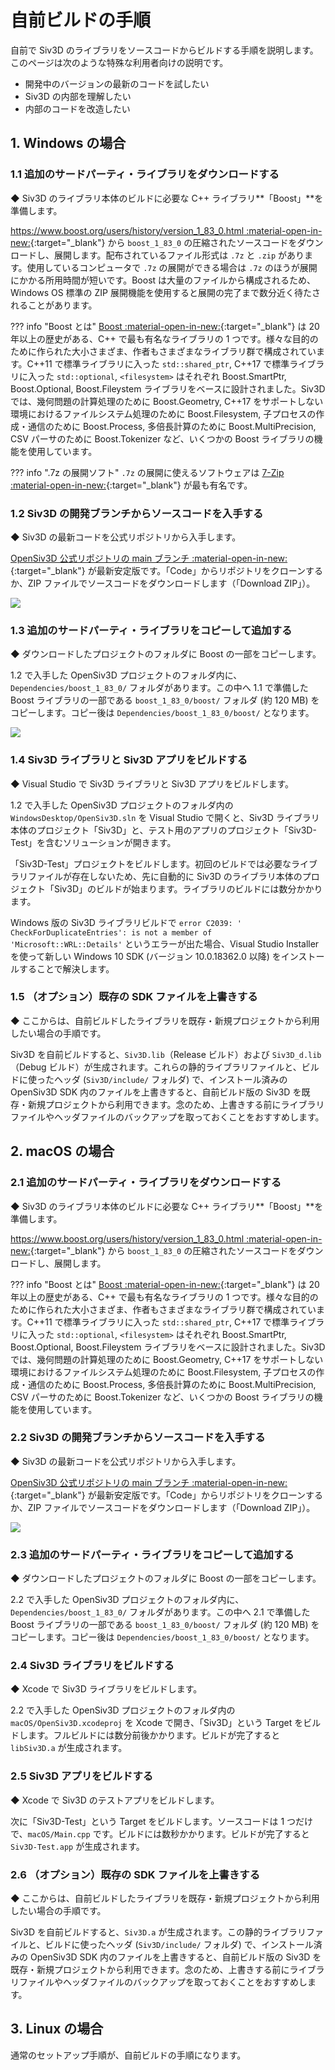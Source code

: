 # 自前ビルドの手順
自前で Siv3D のライブラリをソースコードからビルドする手順を説明します。このページは次のような特殊な利用者向けの説明です。

- 開発中のバージョンの最新のコードを試したい
- Siv3D の内部を理解したい
- 内部のコードを改造したい

## 1. Windows の場合
### 1.1 追加のサードパーティ・ライブラリをダウンロードする
◆ Siv3D のライブラリ本体のビルドに必要な C++ ライブラリ**「Boost」**を準備します。

[https://www.boost.org/users/history/version_1_83_0.html :material-open-in-new:](https://www.boost.org/users/history/version_1_83_0.html){:target="_blank"} から `boost_1_83_0` の圧縮されたソースコードをダウンロードし、展開します。配布されているファイル形式は `.7z` と `.zip` があります。使用しているコンピュータで `.7z` の展開ができる場合は `.7z` のほうが展開にかかる所用時間が短いです。Boost は大量のファイルから構成されるため、Windows OS 標準の ZIP 展開機能を使用すると展開の完了まで数分近く待たされることがあります。

??? info "Boost とは"
    [Boost :material-open-in-new:](https://www.boost.org/){:target="_blank"} は 20 年以上の歴史がある、C++ で最も有名なライブラリの 1 つです。様々な目的のために作られた大小さまざま、作者もさまざまなライブラリ群で構成されています。C++11 で標準ライブラリに入った `std::shared_ptr`, C++17 で標準ライブラリに入った `std::optional`, `<filesystem>` はそれぞれ Boost.SmartPtr, Boost.Optional, Boost.Fileystem ライブラリをベースに設計されました。Siv3D では、幾何問題の計算処理のために Boost.Geometry, C++17 をサポートしない環境におけるファイルシステム処理のために Boost.Filesystem, 子プロセスの作成・通信のために Boost.Process, 多倍長計算のために Boost.MultiPrecision, CSV パーサのために Boost.Tokenizer など、いくつかの Boost ライブラリの機能を使用しています。

??? info ".7z の展開ソフト"
    `.7z` の展開に使えるソフトウェアは [7-Zip :material-open-in-new:](https://sevenzip.osdn.jp/){:target="_blank"} が最も有名です。

### 1.2 Siv3D の開発ブランチからソースコードを入手する
◆ Siv3D の最新コードを公式リポジトリから入手します。

[OpenSiv3D 公式リポジトリの main ブランチ :material-open-in-new:](https://github.com/Siv3D/OpenSiv3D){:target="_blank"} が最新安定版です。「Code」からリポジトリをクローンするか、ZIP ファイルでソースコードをダウンロードします（「Download ZIP」）。

![](https://raw.githubusercontent.com/Siv3D/siv3d.site.resource/main/v6/download/ubuntu/repo.png)


### 1.3 追加のサードパーティ・ライブラリをコピーして追加する
◆ ダウンロードしたプロジェクトのフォルダに Boost の一部をコピーします。

1.2 で入手した OpenSiv3D プロジェクトのフォルダ内に、`Dependencies/boost_1_83_0/` フォルダがあります。この中へ 1.1 で準備した Boost ライブラリの一部である `boost_1_83_0/boost/` フォルダ (約 120 MB) をコピーします。コピー後は `Dependencies/boost_1_83_0/boost/` となります。

![](https://raw.githubusercontent.com/Siv3D/siv3d.site.resource/main/v6/develop/boost.png)


### 1.4 Siv3D ライブラリと Siv3D アプリをビルドする
◆ Visual Studio で Siv3D ライブラリと Siv3D アプリをビルドします。

1.2 で入手した OpenSiv3D プロジェクトのフォルダ内の `WindowsDesktop/OpenSiv3D.sln` を Visual Studio で開くと、Siv3D ライブラリ本体のプロジェクト「Siv3D」と、テスト用のアプリのプロジェクト「Siv3D-Test」を含むソリューションが開きます。

「Siv3D-Test」プロジェクトをビルドします。初回のビルドでは必要なライブラリファイルが存在しないため、先に自動的に Siv3D のライブラリ本体のプロジェクト「Siv3D」のビルドが始まります。ライブラリのビルドには数分かかります。

Windows 版の Siv3D ライブラリビルドで `error C2039: '​CheckForDuplicateEntries': is not a member of 'Microsoft::WRL::Details'` というエラーが出た場合、Visual Studio Installer を使って新しい Windows 10 SDK (バージョン 10.0.18362.0 以降) をインストールすることで解決します。


### 1.5 （オプション）既存の SDK ファイルを上書きする
◆ ここからは、自前ビルドしたライブラリを既存・新規プロジェクトから利用したい場合の手順です。

Siv3D を自前ビルドすると、`Siv3D.lib`（Release ビルド）および `Siv3D_d.lib`（Debug ビルド）が生成されます。これらの静的ライブラリファイルと、ビルドに使ったヘッダ (`Siv3D/include/` フォルダ) で、インストール済みの OpenSiv3D SDK 内のファイルを上書きすると、自前ビルド版の Siv3D を既存・新規プロジェクトから利用できます。念のため、上書きする前にライブラリファイルやヘッダファイルのバックアップを取っておくことをおすすめします。


## 2. macOS の場合

### 2.1 追加のサードパーティ・ライブラリをダウンロードする
◆ Siv3D のライブラリ本体のビルドに必要な C++ ライブラリ**「Boost」**を準備します。

[https://www.boost.org/users/history/version_1_83_0.html :material-open-in-new:](https://www.boost.org/users/history/version_1_83_0.html){:target="_blank"} から `boost_1_83_0` の圧縮されたソースコードをダウンロードし、展開します。

??? info "Boost とは"
    [Boost :material-open-in-new:](https://www.boost.org/){:target="_blank"} は 20 年以上の歴史がある、C++ で最も有名なライブラリの 1 つです。様々な目的のために作られた大小さまざま、作者もさまざまなライブラリ群で構成されています。C++11 で標準ライブラリに入った `std::shared_ptr`, C++17 で標準ライブラリに入った `std::optional`, `<filesystem>` はそれぞれ Boost.SmartPtr, Boost.Optional, Boost.Fileystem ライブラリをベースに設計されました。Siv3D では、幾何問題の計算処理のために Boost.Geometry, C++17 をサポートしない環境におけるファイルシステム処理のために Boost.Filesystem, 子プロセスの作成・通信のために Boost.Process, 多倍長計算のために Boost.MultiPrecision, CSV パーサのために Boost.Tokenizer など、いくつかの Boost ライブラリの機能を使用しています。


### 2.2 Siv3D の開発ブランチからソースコードを入手する
◆ Siv3D の最新コードを公式リポジトリから入手します。

[OpenSiv3D 公式リポジトリの main ブランチ :material-open-in-new:](https://github.com/Siv3D/OpenSiv3D){:target="_blank"} が最新安定版です。「Code」からリポジトリをクローンするか、ZIP ファイルでソースコードをダウンロードします（「Download ZIP」）。

![](https://raw.githubusercontent.com/Siv3D/siv3d.site.resource/main/v6/download/ubuntu/repo.png)


### 2.3 追加のサードパーティ・ライブラリをコピーして追加する
◆ ダウンロードしたプロジェクトのフォルダに Boost の一部をコピーします。

2.2 で入手した OpenSiv3D プロジェクトのフォルダ内に、`Dependencies/boost_1_83_0/` フォルダがあります。この中へ 2.1 で準備した Boost ライブラリの一部である `boost_1_83_0/boost/` フォルダ (約 120 MB) をコピーします。コピー後は `Dependencies/boost_1_83_0/boost/` となります。


### 2.4 Siv3D ライブラリをビルドする
◆ Xcode で Siv3D ライブラリをビルドします。

2.2 で入手した OpenSiv3D プロジェクトのフォルダ内の `macOS/OpenSiv3D.xcodeproj` を Xcode で開き、「Siv3D」という Target をビルドします。フルビルドには数分前後かかります。ビルドが完了すると `libSiv3D.a` が生成されます。


### 2.5 Siv3D アプリをビルドする
◆ Xcode で Siv3D のテストアプリをビルドします。

次に「Siv3D-Test」という Target をビルドします。ソースコードは 1 つだけで、`macOS/Main.cpp` です。ビルドには数秒かかります。ビルドが完了すると `Siv3D-Test.app` が生成されます。

### 2.6 （オプション）既存の SDK ファイルを上書きする
◆ ここからは、自前ビルドしたライブラリを既存・新規プロジェクトから利用したい場合の手順です。

Siv3D を自前ビルドすると、`Siv3D.a` が生成されます。この静的ライブラリファイルと、ビルドに使ったヘッダ (`Siv3D/include/` フォルダ)  で、インストール済みの OpenSiv3D SDK 内のファイルを上書きすると、自前ビルド版の Siv3D を既存・新規プロジェクトから利用できます。念のため、上書きする前にライブラリファイルやヘッダファイルのバックアップを取っておくことをおすすめします。


## 3. Linux の場合
通常のセットアップ手順が、自前ビルドの手順になります。
